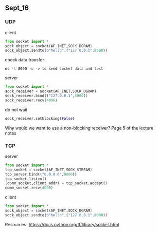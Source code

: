 
## Sept_16


### UDP 
client
```python
from socket import *
sock_object = socket(AF_INET,SOCK_DGRAM)
sock_object.sendto(b"hello",("127.0.0.1",8000))
```

check data transfer
```
nc -l 8000 -u -> to send socket data and test
```

server
```python
from socket import *
sock_receiver = socket(AF_INET,SOCK_DGRAM)
sock_receiver.bind(("127.0.0.1",8000))
sock_receiver.recv(4096)
```

do not wait 
```python
sock_receiver.setblocking(False)
```
    
Why would we want to use a non-blocking receiver? 
Page 5 of the lecture notes



### TCP

server
```python
from socket import *
tcp_socket = socket(AF_INET,SOCK_STREAM)
tcp_server.bind(("0.0.0.0",8000))
tcp_socket.listen()
(comm_socket,client_addr) = tcp_socket.accept()
comm_socket.recv(4096)
```

client

```python
from socket import *
sock_object = socket(AF_INET,SOCK_DGRAM)
sock_object.sendto(b"hello",("127.0.0.1",8000))
```

Resources: 
https://docs.python.org/3/library/socket.html